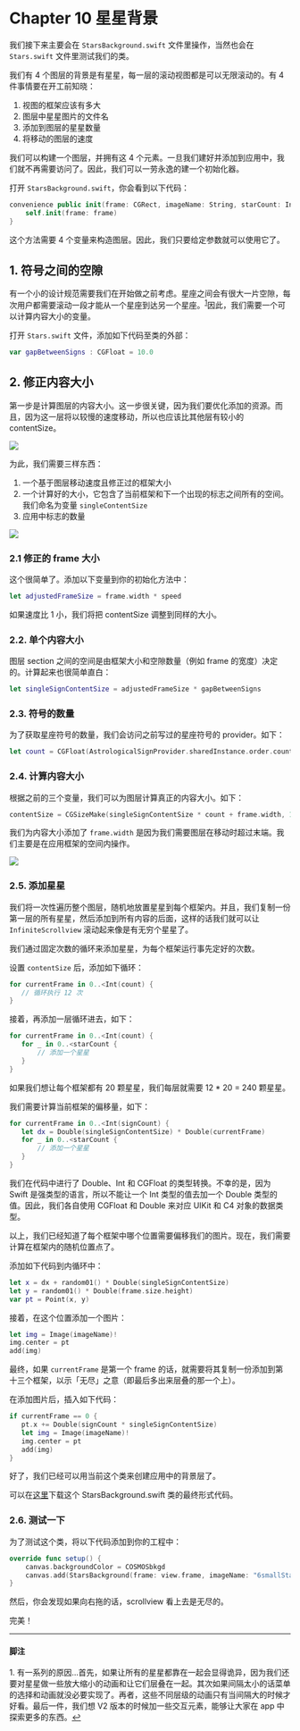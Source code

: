 # Chapter 10 星星背景

我们接下来主要会在 `StarsBackground.swift` 文件里操作，当然也会在 `Stars.swift` 文件里测试我们的类。

我们有 4 个图层的背景是有星星，每一层的滚动视图都是可以无限滚动的。有 4 件事情要在开工前知晓：

1. 视图的框架应该有多大
2. 图层中星星图片的文件名
3. 添加到图层的星星数量
4. 将移动的图层的速度

我们可以构建一个图层，并拥有这 4 个元素。一旦我们建好并添加到应用中，我们就不再需要访问了。因此，我们可以一劳永逸的建一个初始化器。

打开 `StarsBackground.swift`，你会看到以下代码：

```swift
convenience public init(frame: CGRect, imageName: String, starCount: Int, speed: CGFloat) {
    self.init(frame: frame)
}
```

这个方法需要 4 个变量来构造图层。因此，我们只要给定参数就可以使用它了。

## 1. 符号之间的空隙

有一个小的设计规范需要我们在开始做之前考虑。星座之间会有很大一片空隙，每次用户都需要滚动一段才能从一个星座到达另一个星座。<sup><a name="to1" href="#1">1</a></sup>因此，我们需要一个可以计算内容大小的变量。

打开 `Stars.swift` 文件，添加如下代码至类的外部：

```swift
var gapBetweenSigns : CGFloat = 10.0
```

## 2. 修正内容大小

第一步是计算图层的内容大小。这一步很关键，因为我们要优化添加的资源。而且，因为这一层将以较慢的速度移动，所以也应该比其他层有较小的 contentSize。

![](http://www.c4ios.com/cosmos/9-stars-background/01.png)

为此，我们需要三样东西：

1. 一个基于图层移动速度且修正过的框架大小
2. 一个计算好的大小，它包含了当前框架和下一个出现的标志之间所有的空间。我们命名为变量 `singleContentSize` 
3. 应用中标志的数量

![](http://www.c4ios.com/cosmos/9-stars-background/02.png)

### 2.1 修正的 frame 大小

这个很简单了。添加以下变量到你的初始化方法中：

```swift
let adjustedFrameSize = frame.width * speed
```

如果速度比 1 小，我们将把 contentSize 调整到同样的大小。

### 2.2. 单个内容大小

图层 section 之间的空间是由框架大小和空隙数量（例如 frame 的宽度）决定的。计算起来也很简单直白：

```swift
let singleSignContentSize = adjustedFrameSize * gapBetweenSigns
```

### 2.3. 符号的数量

为了获取星座符号的数量，我们会访问之前写过的星座符号的 provider。如下：

```swift
let count = CGFloat(AstrologicalSignProvider.sharedInstance.order.count)
```

### 2.4. 计算内容大小

根据之前的三个变量，我们可以为图层计算真正的内容大小。如下：

```swift
contentSize = CGSizeMake(singleSignContentSize * count + frame.width, 1.0)
```

我们为内容大小添加了 `frame.width` 是因为我们需要图层在移动时超过末端。我们主要是在应用框架的空间内操作。

![](http://www.c4ios.com/cosmos/9-stars-background/03.png)

### 2.5. 添加星星

我们将一次性遍历整个图层，随机地放置星星到每个框架内。并且，我们复制一份第一层的所有星星，然后添加到所有内容的后面，这样的话我们就可以让 `InfiniteScrollview` 滚动起来像是有无穷个星星了。

我们通过固定次数的循环来添加星星，为每个框架运行事先定好的次数。

设置 `contentSize` 后，添加如下循环：

```swift
for currentFrame in 0..<Int(count) {
   // 循环执行 12 次
}
```

接着，再添加一层循环进去，如下：

```swift
for currentFrame in 0..<Int(count) {
   for _ in 0..<starCount {
       // 添加一个星星
   }
}
```

如果我们想让每个框架都有 20 颗星星，我们每层就需要 12 * 20 = 240 颗星星。

我们需要计算当前框架的偏移量，如下：

```swift
for currentFrame in 0..<Int(signCount) {
   let dx = Double(singleSignContentSize) * Double(currentFrame)
   for _ in 0..<starCount {
       // 添加一个星星
   }
}
```

我们在代码中进行了 Double、Int 和 CGFloat 的类型转换。不幸的是，因为 Swift 是强类型的语言，所以不能让一个 Int 类型的值去加一个 Double 类型的值。因此，我们各自使用 CGFloat 和 Double 来对应 UIKit 和 C4 对象的数据类型。

以上，我们已经知道了每个框架中哪个位置需要偏移我们的图片。现在，我们需要计算在框架内的随机位置点了。

添加如下代码到内循环中：

```swift
let x = dx + random01() * Double(singleSignContentSize)
let y = random01() * Double(frame.size.height)
var pt = Point(x, y)
```

接着，在这个位置添加一个图片：

```swift
let img = Image(imageName)!
img.center = pt
add(img)
```

最终，如果 `currentFrame` 是第一个 frame 的话，就需要将其复制一份添加到第十三个框架，以示「无尽」之意（即最后多出来层叠的那一个上）。

在添加图片后，插入如下代码：

```swift
if currentFrame == 0 {
   pt.x += Double(signCount * singleSignContentSize)
   let img = Image(imageName)!
   img.center = pt
   add(img)
}
```

好了，我们已经可以用当前这个类来创建应用中的背景层了。

可以在[这里](https://gist.github.com/C4Framework/8e6c301aa84756952457)下载这个 StarsBackground.swift 类的最终形式代码。

### 2.6. 测试一下

为了测试这个类，将以下代码添加到你的工程中：

```swift
override func setup() {
    canvas.backgroundColor = COSMOSbkgd
    canvas.add(StarsBackground(frame: view.frame, imageName: "6smallStar", starCount: 20, speed: 1.0))
}
```

然后，你会发现如果向右拖的话，scrollview 看上去是无尽的。

完美！

---

#### 脚注

<a name="1">1.</a> 有一系列的原因...首先，如果让所有的星星都靠在一起会显得诡异，因为我们还要对星星做一些放大缩小的动画和让它们层叠在一起。其次如果间隔太小的话菜单的选择和动画就没必要实现了。再者，这些不同层级的动画只有当间隔大的时候才好看。最后一件，我们想 V2 版本的时候加一些交互元素，能够让大家在 app 中探索更多的东西。<a href="#to1">↩</a>